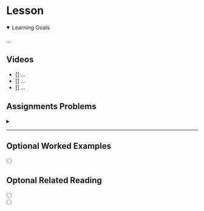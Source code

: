 # Lesson

<details open>
<summary>Learning Goals</summary>
<br />
...
</details>

 ## Videos

- [] ...
- [] ...
- [] ...

## Assignments Problems

<details>
<summary></summary>
<details open>
<summary>Description</summary>

<br />
<img width="600px" src="" />
<br />

</details>
<details>
<summary>Code</summary>

``
```python

```

``
```yaml

```

</details>
</details>
<hr />

## Optional Worked Examples

- [ ] []()

 ## Optonal Related Reading

- [ ] []()
- [ ] []()

